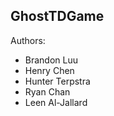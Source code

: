 ## GhostTDGame

Authors:
- Brandon Luu
- Henry Chen
- Hunter Terpstra
- Ryan Chan
- Leen Al-Jallard
